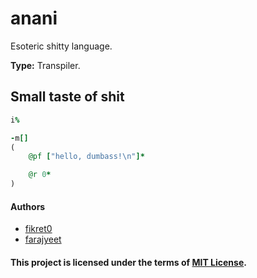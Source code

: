 # anani
Esoteric shitty language.

**Type:** Transpiler.

## Small taste of shit
```ruby
i%

-m[]
(
    @pf ["hello, dumbass!\n"]*

    @r 0*
)
```

#### Authors
- [fikret0](https://github.com/fikret0)
- [farajyeet](https://github.com/farajyeet)

#### This project is licensed under the terms of [MIT License](LICENSE).
